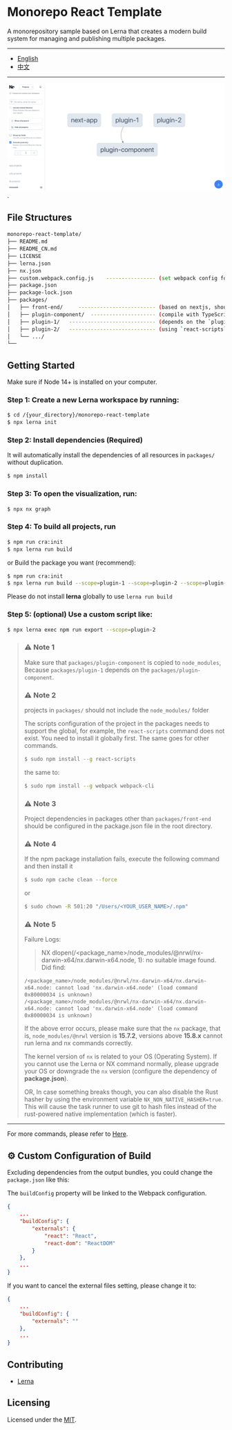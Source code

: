 # Monorepo React Template

A monorepository sample based on Lerna that creates a modern build system for managing and publishing multiple packages.

---

- [English](README.md)
- [中文](README_CN.md)

---


![screenshot](screenshot.jpg).


## File Structures


```sh
monorepo-react-template/
├── README.md
├── README_CN.md
├── LICENSE
├── lerna.json  
├── nx.json
├── custom.webpack.config.js    ---------------- (set webpack config for `react-scripts`)
├── package.json
├── package-lock.json
├── packages/ 
│   ├── front-end/     ------------------------- (based on nextjs, should enter this directory to compile it separately)
│   ├── plugin-component/  --------------------- (compile with TypeScript)
│   ├── plugin-1/   ---------------------------- (depends on the `plugin-component`)
│   ├── plugin-2/   ---------------------------- (using `react-scripts` via create-react-app 5+)
│   └── .../
└──
```


## Getting Started

Make sure if Node 14+ is installed on your computer.

### Step 1: Create a new Lerna workspace by running:

```sh
$ cd /{your_directory}/monorepo-react-template
$ npx lerna init
```


### Step 2: Install dependencies (Required)

It will automatically install the dependencies of all resources in `packages/` without duplication.

```sh
$ npm install
```
 

### Step 3: To open the visualization, run:

```sh
$ npx nx graph
```
 
### Step 4: To build all projects, run

```sh
$ npm run cra:init
$ npx lerna run build
```

or Build the package you want (recommend):

```sh
$ npm run cra:init
$ npx lerna run build --scope=plugin-1 --scope=plugin-2 --scope=plugin-component
```

Please do not install **lerna** globally to use `lerna run build`


### Step 5: (optional) Use a custom script like:

```sh
$ npx lerna exec npm run export --scope=plugin-2
```
  

<blockquote>
<h3>⚠️ Note 1</h3>

Make sure that `packages/plugin-component` is copied to `node_modules`, Because `packages/plugin-1` depends on the `packages/plugin-component`.


<h3>⚠️ Note 2</h3>

projects in `packages/` should not include the `node_modules/` folder

The scripts configuration of the project in the packages needs to support the global, for example, the `react-scripts` command does not exist. You need to install it globally first. The same goes for other commands.

```sh
$ sudo npm install --g react-scripts
```

the same to:

```sh
$ sudo npm install --g webpack webpack-cli
```

<h3>⚠️ Note 3</h3>

Project dependencies in packages other than `packages/front-end` should be configured in the package.json file in the root directory.


<h3>⚠️ Note 4</h3>

If the npm package installation fails, execute the following command and then install it

```sh
$ sudo npm cache clean --force
```
or

```sh
$ sudo chown -R 501:20 "/Users/<YOUR_USER_NAME>/.npm"
```



<h3>⚠️ Note 5</h3>

Failure Logs:

>  NX   dlopen(/<package_name>/node_modules/@nrwl/nx-darwin-x64/nx.darwin-x64.node, 1): no suitable image found.  Did find:

   	/<package_name>/node_modules/@nrwl/nx-darwin-x64/nx.darwin-x64.node: cannot load 'nx.darwin-x64.node' (load command 0x80000034 is unknown)
   	/<package_name>/node_modules/@nrwl/nx-darwin-x64/nx.darwin-x64.node: cannot load 'nx.darwin-x64.node' (load command 0x80000034 is unknown)



If the above error occurs, please make sure that the `nx` package, that is, `node_modules/@nrwl` version is **15.7.2**, versions above **15.8.x** cannot run lerna and nx commands correctly.

The kernel version of `nx` is related to your OS (Operating System). If you cannot use the Lerna or NX command normally, please upgrade your OS or downgrade the `nx` version (configure the dependency of **package.json**).

OR, In case something breaks though, you can also disable the Rust hasher by using the environment variable `NX_NON_NATIVE_HASHER=true`. This will cause the task runner to use git to hash files instead of the rust-powered native implementation (which is faster).


</blockquote>

 
 ---

 For more commands, please refer to [Here](https://lerna.js.org/docs/getting-started).



## ⚙️ Custom Configuration of Build

Excluding dependencies from the output bundles, you could change the `package.json` like this:

The `buildConfig` property will be linked to the Webpack configuration.

```json
{
    ...
    "buildConfig": {
        "externals": {
            "react": "React",
            "react-dom": "ReactDOM"
        }
    },
    ...
}
```

If you want to cancel the external files setting, please change it to:

```json
{
    ...
    "buildConfig": {
        "externals": ""
    },
    ...
}
```



## Contributing

- [Lerna](https://github.com/lerna/lerna)


## Licensing

Licensed under the [MIT](https://opensource.org/licenses/MIT).

